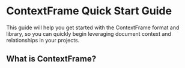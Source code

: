 # ContextFrame Quick Start Guide

This guide will help you get started with the ContextFrame format and library, so you can quickly begin leveraging document context and relationships in your projects.

## What is ContextFrame?

